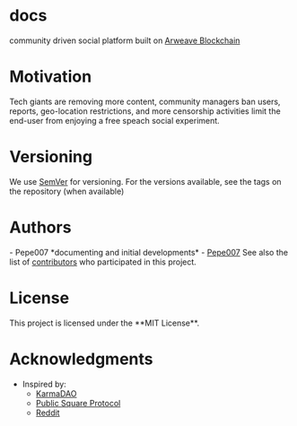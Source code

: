 # docs
community driven social platform built on <a href="https://arweave.org">Arweave Blockchain</a>

<h1>Motivation</h1>
Tech giants are removing more content, community managers ban users, reports, geo-location restrictions, and more censorship activities limit the end-user from enjoying a free speach social experiment.

<h1>Versioning</h1>
We use <a href="https://semver.org/">SemVer</a> for versioning. For the versions available, see the tags on the repository (when available)

<h1>Authors</h1>
- Pepe007 *documenting and initial developments* - <a href="https://github.com/charmful0x">Pepe007</a>
See also the list of <a href="https://github.com/w3gram/contributors">contributors</a> who participated in this project.
  
<h1>License</h1>
This project is licensed under the **MIT License**.

<h1>Acknowledgments</h1>

- Inspired by:
  - <a href="https://andrwlee.medium.com/announcing-karma-dao-first-ever-token-permissioned-networking-chat-group-on-telegram-5feab7a54def">KarmaDAO</a>
  - <a href="https://twitter.com/samecwilliams/status/1347741160165531655?s=20">Public Square Protocol </a>
  - <a href="https://reddit.com">Reddit</a>



